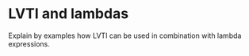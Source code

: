 # LVTI and lambdas
Explain by examples how LVTI can be used in combination with lambda expressions.

